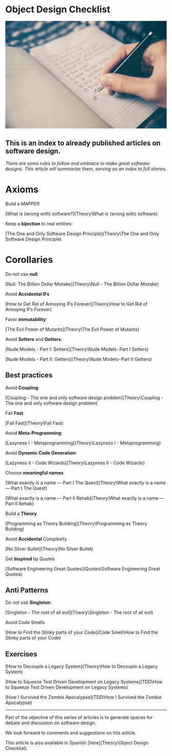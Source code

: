 # Object Design Checklist

![Object Design Checklist](glenn-carstens-peters-RLw-UC03Gwc-unsplash.jpg)

## This is an index to already published articles on software design.

_There are some rules to follow and embrace to make great software designs. This article will summarize them, serving as an index to full stories._

# Axioms

Build a _MAPPER_

[What is (wrong with) software?](Theory\What is (wrong with) software)

Keep a **bijection** to real entities:

[The One and Only Software Design Principle](Theory\The One and Only Software Design Principle)

# Corollaries

Do not use **null**

[Null: The Billion Dollar Mistake](Theory\Null - The Billion Dollar Mistake)

Avoid **Accidental IFs**

[How to Get Rid of Annoying IFs Forever](Theory\How to Get Rid of Annoying IFs Forever)

Favor **immutability**:

[The Evil Power of Mutants](Theory\The Evil Power of Mutants)

Avoid **Setters** and **Getters**:

[Nude Models - Part I: Setters](Theory\Nude Models - Part I Setters)

[Nude Models - Part II: Getters](Theory\Nude Models - Part II Getters)

## Best practices

Avoid **Coupling**:

[Coupling - The one and only software design problem](Theory\Coupling - The one and only software design problem)

Fail **Fast**:

[Fail Fast](Theory\Fail Fast)

Avoid **Meta-Programming**:

[Lazyness I - Metaprogramming](Theory\Lazyness I - Metaprogramming)

Avoid **Dynamic Code Generation**:

[Lazyness II - Code Wizards](Theory\Lazyness II - Code Wizards)

Choose **meaningful names**

[What exactly is a name — Part I The Quest](Theory\What exactly is a name — Part I The Quest)

[What exactly is a name — Part II Rehab](Theory\What exactly is a name — Part II Rehab)

Build a **Theory**

[Programming as Theory Building](Theory\Programming as Theory Building)

Avoid **Accidental** Complexity

[No Silver Bullet](Theory\No Silver Bullet)

Get **Inspired** by Quotes

[Software Engineering Great Quotes](Quotes\Software Engineering Great Quotes)

## Anti Patterns

Do not use **Singleton**:

[Singleton - The root of all evil](Theory\Singleton - The root of all evil)

Avoid Code Smells

[How to Find the Stinky parts of your Code](Code Smell\How to Find the Stinky parts of your Code)

## Exercises

[How to Decouple a Legacy System](Theory\How to Decouple a Legacy System)

[How to Squeeze Test Driven Development on Legacy Systems](TDD\How to Squeeze Test Driven Development on Legacy Systems)

[How I Survived the Zombie Apocalypse](TDD\How I Survived the Zombie Apocalypse)

* * *

Part of the objective of this series of articles is to generate spaces for debate and discussion on software design.

We look forward to comments and suggestions on this article.

This article is also available in Spanish [here](Theory\Object Design Checklist).